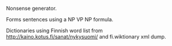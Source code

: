 Nonsense generator.

Forms sentences using a NP VP NP formula.

Dictionaries using Finnish word list from http://kaino.kotus.fi/sanat/nykysuomi/ and fi.wiktionary xml dump.
